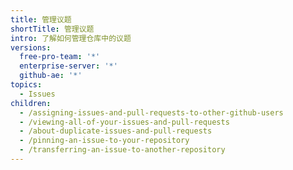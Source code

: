 ```yaml
---
title: 管理议题
shortTitle: 管理议题
intro: 了解如何管理仓库中的议题
versions:
  free-pro-team: '*'
  enterprise-server: '*'
  github-ae: '*'
topics:
  - Issues
children:
  - /assigning-issues-and-pull-requests-to-other-github-users
  - /viewing-all-of-your-issues-and-pull-requests
  - /about-duplicate-issues-and-pull-requests
  - /pinning-an-issue-to-your-repository
  - /transferring-an-issue-to-another-repository
---
```


